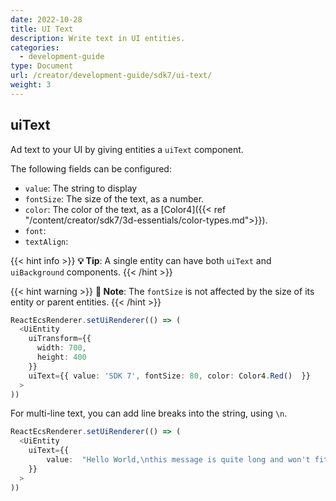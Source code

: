 ```yaml
---
date: 2022-10-28
title: UI Text
description: Write text in UI entities.
categories:
  - development-guide
type: Document
url: /creator/development-guide/sdk7/ui-text/
weight: 3
---
```


## uiText

Ad text to your UI by giving entities a `uiText` component.

The following fields can be configured:

- `value`: The string to display
- `fontSize`: The size of the text, as a number.
- `color`: The color of the text, as a [Color4]({{< ref "/content/creator/sdk7/3d-essentials/color-types.md">}}).
- `font`: 
- `textAlign`: 

<!-- TODO: what value for font?? (not the same as text)
what about text align, TextAlignMode not valid either -->


{{< hint info >}}
**💡 Tip**:   A single entity can have both `uiText` and `uiBackground` components.
{{< /hint >}}

{{< hint warning >}}
**📔 Note**:  The `fontSize` is not affected by the size of its entity or parent entities.
{{< /hint >}}

```ts
ReactEcsRenderer.setUiRenderer(() => (
  <UiEntity
    uiTransform={{
      width: 700,
      height: 400
    }}
    uiText={{ value: 'SDK 7', fontSize: 80, color: Color4.Red()  }}
  >
))
```

<!-- TODO: examples with textAlign -->



For multi-line text, you can add line breaks into the string, using `\n`.


```ts
ReactEcsRenderer.setUiRenderer(() => (
  <UiEntity
    uiText={{ 
		value:  "Hello World,\nthis message is quite long and won't fit in a single line.\nI hope that's not a problem." 
	}}
  >
))
```